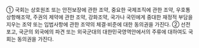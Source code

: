 ① 국회는 상호원조 또는 안전보장에 관한 조약, 중요한 국제조직에 관한 조약, 우호통상항해조약, 주권의 제약에 관한 조약, 강화조약, 국가나 국민에게 중대한 재정적 부담을 지우는 조약 또는 입법사항에 관한 조약의 체결·비준에 대한 동의권을 가진다.
② 선전포고, 국군의 외국에의 파견 또는 외국군대의 대한민국영역안에서의 주류에 대하여도 국회는 동의권을 가진다.
